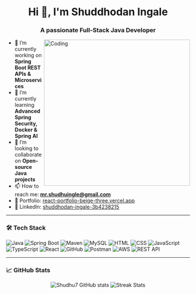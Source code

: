 <h1 align="center">Hi 👋, I'm Shuddhodan Ingale</h1>
<h3 align="center">A passionate Full-Stack Java Developer</h3>

<img align="right" alt="Coding" width="400" src="https://camo.githubusercontent.com/2366b34bb903c09617990fb5fff4622f3e941349e846ddb7e73df872a9d21233/68747470733a2f2f63646e2e6472696262626c652e636f6d2f75736572732f3733303730332f73637265656e73686f74732f363538313234332f6176656e746f2e676966">

- 🔭 I’m currently working on **Spring Boot REST APIs & Microservices**
-  🌱 I’m currently learning **Advanced Spring Security, Docker & Spring AI**
- 👯 I’m looking to collaborate on **Open-source Java projects**
- 📫 How to reach me: **mr.shudhuingle@gmail.com**
- 💼 Portfolio: [react-portfolio-beige-three.vercel.app](https://shuddhodaningale.vercel.app/)
- 🔗 LinkedIn: [shuddhodan-ingale-3b4238215](https://www.linkedin.com/in/shuddhodan-ingale-3b4238215/)

---

### 🛠️ Tech Stack

![Java](https://img.shields.io/badge/Java-ED8B00?style=for-the-badge&logo=java&logoColor=white)
![Spring Boot](https://img.shields.io/badge/Spring%20Boot-6DB33F?style=for-the-badge&logo=spring-boot&logoColor=white)
![Maven](https://img.shields.io/badge/Maven-C71A36?style=for-the-badge&logo=apache-maven&logoColor=white)
![MySQL](https://img.shields.io/badge/MySQL-00000F?style=for-the-badge&logo=mysql&logoColor=white)
![HTML](https://img.shields.io/badge/HTML5-E34F26?style=for-the-badge&logo=html5&logoColor=white)
![CSS](https://img.shields.io/badge/CSS3-1572B6?style=for-the-badge&logo=css3&logoColor=white)
![JavaScript](https://img.shields.io/badge/JavaScript-yellow?style=for-the-badge&logo=javascript&logoColor=black)
![TypeScript](https://img.shields.io/badge/TypeScript-3178C6?style=for-the-badge&logo=typescript&logoColor=white)
![React](https://img.shields.io/badge/React-20232A?style=for-the-badge&logo=react&logoColor=61DAFB)
![GitHub](https://img.shields.io/badge/GitHub-100000?style=for-the-badge&logo=github&logoColor=white)
![Postman](https://img.shields.io/badge/Postman-FF6C37?style=for-the-badge&logo=postman&logoColor=white)
![AWS](https://img.shields.io/badge/AWS-232F3E?style=for-the-badge&logo=amazon-aws&logoColor=white)
![REST API](https://img.shields.io/badge/REST--API-00599C?style=for-the-badge&logo=rest&logoColor=white)

---

### 📈 GitHub Stats

<p align="center">
  <img src="https://github-readme-stats.vercel.app/api?username=Shudhu7&show_icons=true&theme=tokyonight" alt="Shudhu7 GitHub stats" />
  <img src="https://github-readme-streak-stats.herokuapp.com/?user=Shudhu7&theme=tokyonight" alt="Streak Stats" />
</p>
